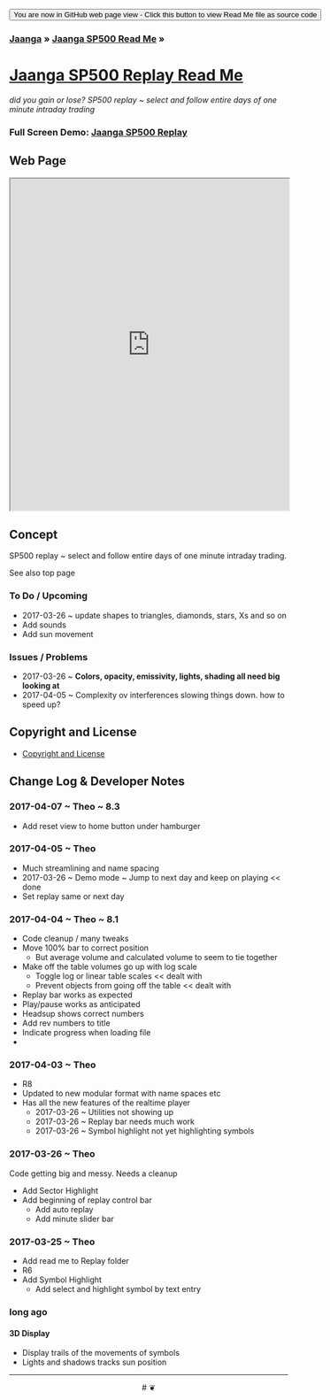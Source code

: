 
<span style=display:none; >[You are now in a GitHub source code view - click this button to view this read me file as a web page]( https://jaanga.github.io/sp500/sp500-replay/ "View file as a web page." ) </span>
<div><input type=button value='You are now in GitHub web page view - Click this button to view Read Me file as source code' onclick=window.location.href='https://github.com/jaanga/sp500/sp500-replay/'; /></div>

### [Jaanga]( https://jaanga.github.io/ ) &raquo; [Jaanga SP500 Read Me]( https://jaanga.github.io/sp500/index.html ) &raquo;

[Jaanga SP500 Replay Read Me]( http://jaanga.github.io/sp500/index.html#sp500-replay/README.md )
===
_did you gain or lose? SP500 replay ~ select and follow entire days of one minute intraday trading_


### Full Screen Demo: [Jaanga SP500 Replay ]( https://jaanga.github.io/sp500/sp500-replay/ )
<!--
### Full Screen Demo: [Jaanga SP500 Replay Dev ]( https://jaanga.github.io/sp500/sp500-replay/dev/ )
-->

## Web Page

<iframe src="https://jaanga.github.io/sp500/sp500-replay/index.html" width=100% height=600px ></iframe>


## Concept

SP500 replay ~ select and follow entire days of one minute intraday trading.

See also top page

<!---
### Mission
a statement of a rationale, applicable now as well as in the future
### Vision
 a descriptive picture of a desired future state
## Usage Notes
-->

### To Do / Upcoming

* 2017-03-26 ~ update shapes to triangles, diamonds, stars, Xs and so on
* Add sounds
* Add sun movement


### Issues / Problems

* 2017-03-26 ~ ****Colors, opacity, emissivity, lights, shading all need big looking at****
* 2017-04-05 ~ Complexity ov interferences slowing things down. how to speed up?

## Copyright and License

* [Copyright and License]( https://jaanga.github.io/#https://jaanga.github.io/jaanga-copyright-and-mit-license.md )


## Change Log & Developer Notes

### 2017-04-07 ~ Theo ~ 8.3

* Add reset view to home button under hamburger

### 2017-04-05 ~ Theo

* Much streamlining and name spacing
* 2017-03-26 ~ Demo mode ~ Jump to next day and keep on playing << done
* Set replay same or next day

### 2017-04-04 ~ Theo ~ 8.1

* Code cleanup / many tweaks
* Move 100% bar to correct position
	* But average volume and calculated volume to seem to tie together
* Make off the table volumes go up with log scale
	* Toggle log or linear table scales  << dealt with
	* Prevent objects from going off the table  << dealt with
* Replay bar works as expected
* Play/pause works as anticipated
* Headsup shows correct numbers
* Add rev numbers to title
* Indicate progress when loading file
*

### 2017-04-03 ~ Theo

* R8
* Updated to new modular format with name spaces etc
* Has all the new features of the realtime player
	* 2017-03-26 ~ Utilities not showing up
	* 2017-03-26 ~ Replay bar needs much work
	* 2017-03-26 ~ Symbol highlight not yet highlighting symbols

### 2017-03-26 ~ Theo

Code getting big and messy. Needs a cleanup

* Add Sector Highlight
* Add beginning of replay control bar
	* Add auto replay
	* Add minute slider bar
### 2017-03-25 ~ Theo


* Add read me to Replay folder
* R6
* Add Symbol Highlight
	* Add select and highlight symbol by text entry


### long ago

#### 3D Display
* Display trails of the movements of symbols
* Lights and shadows tracks sun position

***

<center title="dingbat" >
# <a href=javascript:window.scrollTo(0,0); style=text-decoration:none; >❦</a>
</center>


